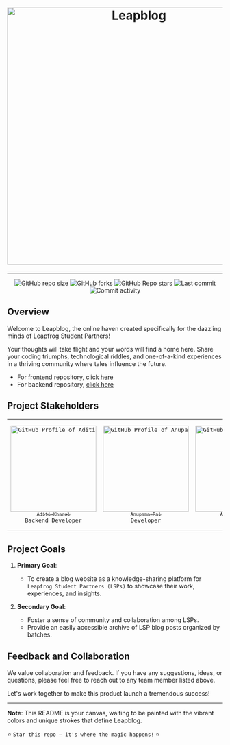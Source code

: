 <h1 align="center">
  <img src="https://github.com/Seven-Musketeers/documentation/assets/107195487/0904afa5-2a27-4536-a1f7-b0891d52012d" alt="Leapblog" width="600">
</h1>

---

<div align="center">
  <img
    alt="GitHub repo size"
    src="https://img.shields.io/github/repo-size/Leapblog/documentation?color=FFB001&logo=github&style=for-the-badge&logoColor=00CB5B"
  />
  <img
    alt="GitHub forks"
    src="https://img.shields.io/github/forks/Leapblog/documentation?color=FFB001&logo=github&style=for-the-badge&logoColor=00CB5B"
  />
  <img
    alt="GitHub Repo stars"
    src="https://img.shields.io/github/stars/Leapblog/documentation?color=FFB001&logo=github&style=for-the-badge&logoColor=00CB5B"
  />
  <img
    alt="Last commit"
    src="https://img.shields.io/github/last-commit/Leapblog/documentation?color=FFB001&logo=git&logoColor=00CB5B&style=for-the-badge"
  />
  <img
    alt="Commit activity"
    src="https://img.shields.io/github/commit-activity/m/Leapblog/documentation?color=FFB001&logo=git&logoColor=00CB5B&style=for-the-badge"
  />
</div>

## Overview

Welcome to Leapblog, the online haven created specifically for the dazzling minds of Leapfrog Student Partners!

Your thoughts will take flight and your words will find a home here. Share your coding triumphs, technological riddles, and one-of-a-kind experiences in a thriving community where tales influence the future.

- For frontend repository, [click here](https://github.com/Leapblog/frontend)
- For backend repository, [click here](https://github.com/Leapblog/backend)

## Project Stakeholders

<table>
  <tr>
    <td align="center" width="200">
      <pre><a href="https://github.com/aditikharel" target="_blank"><img src="https://avatars.githubusercontent.com/u/83524910?v=4" width="200" alt="GitHub Profile of Aditi Kharel" /><br/><sub>Aditi Kharel</sub></a><br/>Backend Developer</pre>
    </td>
    <td align="center" width="200">
      <pre><a href="https://github.com/Anupamaraie" target="_blank"><img src="https://avatars.githubusercontent.com/u/91787285?v=4" width="200" alt="GitHub Profile of Anupama Rai" /><br/><sub>Anupama Rai</sub></a><br/>Developer</pre>
    </td>
    <td align="center" width="200">
      <pre><a href="https://github.com/astikagrg" target="_blank"><img src="https://avatars.githubusercontent.com/u/84502967?v=4" width="200" alt="GitHub Profile of Astika Gurung" /><br/><sub>Astika Gurung</sub></a><br/>Designer</pre>
    </td>
    <td align="center" width="200">
      <pre><a href="https://github.com/Br9ha20" target="_blank"><img src="https://avatars.githubusercontent.com/u/78255598?v=4" width="200" alt="GitHub Profile of Brihat Lamichhaney" /><br/><sub>Brihat Lamichhaney</sub></a><br/>Project Manager</pre>
    </td>
    <td align="center" width="200">
      <pre><a href="https://github.com/dklkushal07" target="_blank"><img src="https://avatars.githubusercontent.com/u/68638711?v=4" width="200" alt="GitHub Profile of Kushal Dhakal" /><br/><sub>Kushal Dhakal</sub></a><br/>QA</pre>
    </td>
     <td align="center" width="200">
      <pre><a href="https://github.com/thenishantsapkota" target="_blank"><img src="https://avatars.githubusercontent.com/u/60746512?v=4" width="200" alt="GitHub Profile of Nishant Sapkota" /><br/><sub>Nishant Sapkota</sub></a><br/>Backend Developer</pre>
    </td>
    <td align="center" width="200">
      <pre><a href="https://github.com/purnasth" target="_blank"><img src="https://avatars.githubusercontent.com/u/107195487?v=4" width="200" alt="GitHub Profile of Purna Shrestha" /><br/><sub>Purna Shrestha</sub></a><br/>Frontend Developer</pre>
    </td>
  </tr>
</table>

## Project Goals

1. **Primary Goal**:

   - To create a blog website as a knowledge-sharing platform for `Leapfrog Student Partners (LSPs)` to showcase their work, experiences, and insights.

2. **Secondary Goal**:
   - Foster a sense of community and collaboration among LSPs.
   - Provide an easily accessible archive of LSP blog posts organized by batches.

## Feedback and Collaboration

We value collaboration and feedback. If you have any suggestions, ideas, or questions, please feel free to reach out to any team member listed above.

Let's work together to make this product launch a tremendous success!

---

**Note**: This README is your canvas, waiting to be painted with the vibrant colors and unique strokes that define Leapblog.

⭐ `Star this repo – it's where the magic happens!` ⭐
